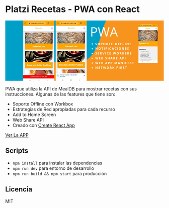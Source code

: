 # Platzi Recetas - PWA con React

![Captura de recetas](.readme-static/imgIntro.png)

PWA que utiliza la API de MealDB para mostrar recetas con sus instrucciones. Algunas de las features que tiene son:

* Soporte Offline con Workbox
* Estrategias de Red apropiadas para cada recurso
* Add to Home Screen
* Web Share API
* Creado con [Create React App](https://create-react-app.dev/)

[Ver La APP](https://pwa-react.vercel.app/)

## Scripts 
* `npm install` para instalar las dependencias
* `npm run dev` para entorno de desarrollo
* `npm run build && npm start` para producción

## Licencia

MIT